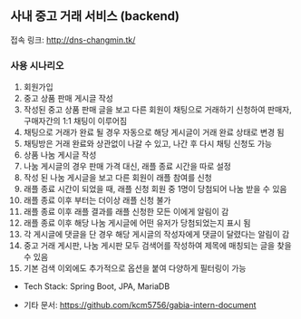 ## 사내 중고 거래 서비스 (backend)

접속 링크: http://dns-changmin.tk/

### 사용 시나리오
1. 회원가입
2. 중고 상품 판매 게시글 작성
3. 작성된 중고 상품 판매 글을 보고 다른 회원이 채팅으로 거래하기 신청하여 판매자, 구매자간의 1:1 채팅이 이루어짐
4. 채팅으로 거래가 완료 될 경우 자동으로 해당 게시글이 거래 완료 상태로 변경 됨
5. 채팅방은 거래 완료와 상관없이 나갈 수 있고, 나간 후 다시 채팅 신청도 가능
6. 상품 나눔 게시글 작성
7. 나눔 게시글의 경우 판매 가격 대신, 래플 종료 시간을 따로 설정
8. 작성 된 나눔 게시글을 보고 다른 회원이 래플 참여를 신청
9. 래플 종료 시간이 되었을 때, 래플 신청 회원 중 1명이 당첨되어 나눔 받을 수 있음
10. 래플 종료 이후 부터는 더이상 래플 신청 불가
11. 래플 종료 이후 래플 결과를 래플 신청한 모든 이에게 알림이 감
12. 래플 종료 이후 해당 나눔 게시글에 어떤 유저가 당첨되었는지 표시 됨
13. 각 게시글에 댓글을 단 경우 해당 게시글의 작성자에게 댓글이 달렸다는 알림이 감
14. 중고 거래 게시판, 나눔 게시판 모두 검색어를 작성하여 제목에 매칭되는 글을 찾을 수 있음
15. 기본 검색 이외에도 추가적으로 옵션을 붙여 다양하게 필터링이 가능

- Tech Stack: Spring Boot, JPA, MariaDB

- 기타 문서: https://github.com/kcm5756/gabia-intern-document
